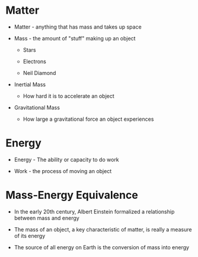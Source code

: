 Matter
======

-   Matter - anything that has mass and takes up space

-   Mass - the amount of "stuff" making up an object

    -   Stars

    -   Electrons

    -   Neil Diamond

-   Inertial Mass

    -   How hard it is to accelerate an object


-   Gravitational Mass

    -   How large a gravitational force an object experiences


Energy
======

-   Energy - The ability or capacity to do work

-   Work - the process of moving an object

Mass-Energy Equivalence
=======================

-   In the early 20th century, Albert Einstein formalized a relationship between mass and energy

-   The mass of an object, a key characteristic of matter, is really a measure of its energy

-   The source of all energy on Earth is the conversion of mass into energy